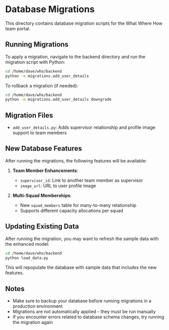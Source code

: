 # Database Migrations

This directory contains database migration scripts for the What Where How team portal.

## Running Migrations

To apply a migration, navigate to the backend directory and run the migration script with Python:

```bash
cd /home/dave/who/backend
python -m migrations.add_user_details
```

To rollback a migration (if needed):

```bash
cd /home/dave/who/backend
python -m migrations.add_user_details downgrade
```

## Migration Files

- `add_user_details.py`: Adds supervisor relationship and profile image support to team members

## New Database Features

After running the migrations, the following features will be available:

1. **Team Member Enhancements**:
   - `supervisor_id`: Link to another team member as supervisor
   - `image_url`: URL to user profile image

2. **Multi-Squad Memberships**:
   - New `squad_members` table for many-to-many relationship
   - Supports different capacity allocations per squad

## Updating Existing Data

After running the migration, you may want to refresh the sample data with the enhanced model:

```bash
cd /home/dave/who/backend
python load_data.py
```

This will repopulate the database with sample data that includes the new features.

## Notes

- Make sure to backup your database before running migrations in a production environment
- Migrations are not automatically applied - they must be run manually
- If you encounter errors related to database schema changes, try running the migration again

